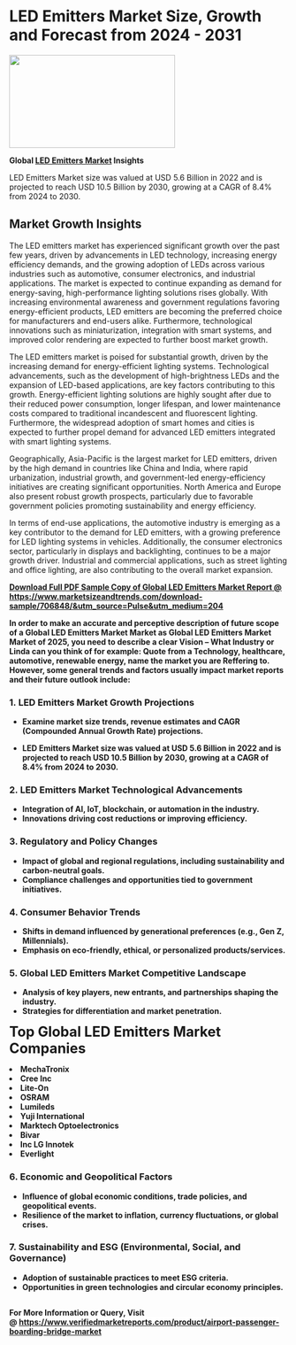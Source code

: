 <H1>LED Emitters Market Size, Growth and Forecast from 2024 - 2031</H1><img class="aligncenter size-medium wp-image-584254" src="https://thirdeyenews.in/wp-content/uploads/2024/09/Global-Market-Research-300x168.jpeg" alt="" width="300" height="168" /><p><strong>Global&nbsp;<a href="https://www.marketsizeandtrends.com/download-sample/706848/&amp;utm_source=Pulse&amp;utm_medium=204">LED Emitters Market</a> Insights</strong></p><p>LED Emitters Market size was valued at USD 5.6 Billion in 2022 and is projected to reach USD 10.5 Billion by 2030, growing at a CAGR of 8.4% from 2024 to 2030.</p><p><h2>Market Growth Insights</h2> <p>The LED emitters market has experienced significant growth over the past few years, driven by advancements in LED technology, increasing energy efficiency demands, and the growing adoption of LEDs across various industries such as automotive, consumer electronics, and industrial applications. The market is expected to continue expanding as demand for energy-saving, high-performance lighting solutions rises globally. With increasing environmental awareness and government regulations favoring energy-efficient products, LED emitters are becoming the preferred choice for manufacturers and end-users alike. Furthermore, technological innovations such as miniaturization, integration with smart systems, and improved color rendering are expected to further boost market growth.</p> <p><strong><a href="download-link"></a></strong></p> <p>The LED emitters market is poised for substantial growth, driven by the increasing demand for energy-efficient lighting systems. Technological advancements, such as the development of high-brightness LEDs and the expansion of LED-based applications, are key factors contributing to this growth. Energy-efficient lighting solutions are highly sought after due to their reduced power consumption, longer lifespan, and lower maintenance costs compared to traditional incandescent and fluorescent lighting. Furthermore, the widespread adoption of smart homes and cities is expected to further propel demand for advanced LED emitters integrated with smart lighting systems.</p> <p>Geographically, Asia-Pacific is the largest market for LED emitters, driven by the high demand in countries like China and India, where rapid urbanization, industrial growth, and government-led energy-efficiency initiatives are creating significant opportunities. North America and Europe also present robust growth prospects, particularly due to favorable government policies promoting sustainability and energy efficiency.</p> <p>In terms of end-use applications, the automotive industry is emerging as a key contributor to the demand for LED emitters, with a growing preference for LED lighting systems in vehicles. Additionally, the consumer electronics sector, particularly in displays and backlighting, continues to be a major growth driver. Industrial and commercial applications, such as street lighting and office lighting, are also contributing to the overall market expansion.</p> <p><strong><a href="more-info-link"></p><p><span class=""><strong>Download Full PDF Sample Copy of Global LED Emitters Market Report</strong> @ <a href="https://www.marketsizeandtrends.com/download-sample/706848/&amp;utm_source=Pulse&amp;utm_medium=204" target="_blank">https://www.marketsizeandtrends.com/download-sample/706848/&amp;utm_source=Pulse&amp;utm_medium=204</a></span></p><p>In order to make an accurate and perceptive description of future scope of a Global&nbsp;LED Emitters Market Market as Global&nbsp;LED Emitters Market Market of 2025, you need to describe a clear Vision &ndash; What Industry or Linda can you think of for example: Quote from a Technology, healthcare, automotive, renewable energy, name the market you are Reffering to. However, some general trends and factors usually impact market reports and their future outlook include:</p><h3>1.&nbsp;<strong>LED Emitters Market Growth Projections</strong></h3><ul><li>Examine market size trends, revenue estimates and CAGR (Compounded Annual Growth Rate) projections.</li><li><p>LED Emitters Market size was valued at USD 5.6 Billion in 2022 and is projected to reach USD 10.5 Billion by 2030, growing at a CAGR of 8.4% from 2024 to 2030.</p></li></ul><h3>2.&nbsp;<strong>LED Emitters Market Technological Advancements</strong></h3><ul><li>Integration of AI, IoT, blockchain, or automation in the industry.</li><li>Innovations driving cost reductions or improving efficiency.</li></ul><h3>3.&nbsp;<strong>Regulatory and Policy Changes</strong></h3><ul><li>Impact of global and regional regulations, including sustainability and carbon-neutral goals.</li><li>Compliance challenges and opportunities tied to government initiatives.</li></ul><h3>4.&nbsp;<strong>Consumer Behavior Trends</strong></h3><ul><li>Shifts in demand influenced by generational preferences (e.g., Gen Z, Millennials).</li><li>Emphasis on eco-friendly, ethical, or personalized products/services.</li></ul><h3>5.&nbsp;<strong>Global LED Emitters Market Competitive Landscape</strong></h3><ul><li>Analysis of key players, new entrants, and partnerships shaping the industry.</li><li>Strategies for differentiation and market penetration.</li></ul><p data-pm-slice="1 1 []"><span style="color: inherit; font-family: inherit; font-size: 25px;">Top Global LED Emitters Market Companies</span></p><div class="" data-test-id=""><p><li>MechaTronix</li><li> Cree Inc</li><li> Lite-On</li><li> OSRAM</li><li> Lumileds</li><li> Yuji International</li><li> Marktech Optoelectronics</li><li> Bivar</li><li> Inc LG Innotek</li><li> Everlight</li></p></div><h3>6.&nbsp;<strong>Economic and Geopolitical Factors</strong></h3><ul><li>Influence of global economic conditions, trade policies, and geopolitical events.</li><li>Resilience of the market to inflation, currency fluctuations, or global crises.</li></ul><h3>7.&nbsp;<strong>Sustainability and ESG (Environmental, Social, and Governance)</strong></h3><ul><li>Adoption of sustainable practices to meet ESG criteria.</li><li>Opportunities in green technologies and circular economy principles.</li></ul><h2><strong style="font-size: 14px;">For More Information or Query, Visit @&nbsp;</strong><a style="background-color: #ffffff; font-size: 14px;" href="https://www.marketsizeandtrends.com/report/led-emitters-market/" target="_blank">https://www.verifiedmarketreports.com/product/airport-passenger-boarding-bridge-market</a></h2>
